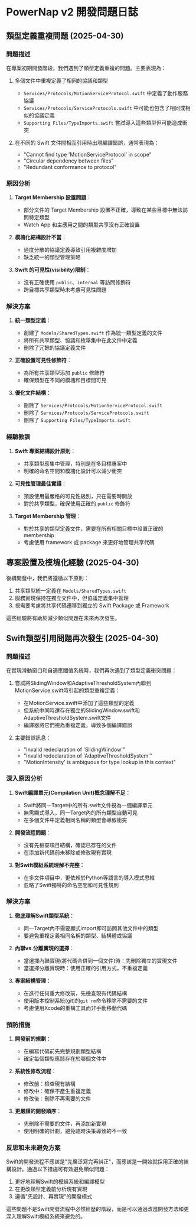 # PowerNap v2 開發問題日誌

## 類型定義重複問題 (2025-04-30)

### 問題描述
在專案初期開發階段，我們遇到了類型定義重複的問題。主要表現為：

1. 多個文件中重複定義了相同的協議和類型
   - `Services/Protocols/MotionServiceProtocol.swift` 中定義了動作服務協議
   - `Services/Protocols/ServiceProtocols.swift` 中可能也包含了相同或相似的協議定義
   - `Supporting Files/TypeImports.swift` 嘗試導入這些類型但可能造成衝突

2. 在不同的 Swift 文件間相互引用時出現編譯錯誤，通常表現為：
   - "Cannot find type 'MotionServiceProtocol' in scope"
   - "Circular dependency between files"
   - "Redundant conformance to protocol"

### 原因分析
1. **Target Membership 設置問題**：
   - 部分文件的 Target Membership 設置不正確，導致在某些目標中無法訪問特定類型
   - Watch App 和主應用之間的類型共享沒有正確設置

2. **模塊化結構設計不當**：
   - 過度分散的協議定義導致引用複雜度增加
   - 缺乏統一的類型管理策略

3. **Swift 的可見性(visibility)限制**：
   - 沒有正確使用 `public`、`internal` 等訪問修飾符
   - 跨目標共享類型時未考慮可見性問題

### 解決方案
1. **統一類型定義**：
   - 創建了 `Models/SharedTypes.swift` 作為統一類型定義的文件
   - 將所有共享類型、協議和枚舉集中在此文件中定義
   - 刪除了冗餘的協議定義文件

2. **正確設置可見性修飾符**：
   - 為所有共享類型添加 `public` 修飾符
   - 確保類型在不同的模塊和目標間可見

3. **優化文件結構**：
   - 刪除了 `Services/Protocols/MotionServiceProtocol.swift`
   - 刪除了 `Services/Protocols/ServiceProtocols.swift`
   - 刪除了 `Supporting Files/TypeImports.swift`

### 經驗教訓
1. **Swift 專案結構設計原則**：
   - 共享類型應集中管理，特別是在多目標專案中
   - 明確的命名空間和模塊化設計可以減少衝突

2. **可見性管理最佳實踐**：
   - 預設使用最嚴格的可見性級別，只在需要時開放
   - 對於共享類型，確保使用正確的 `public` 修飾符

3. **Target Membership 管理**：
   - 對於共享的類型定義文件，需要在所有相關目標中設置正確的 membership
   - 考慮使用 framework 或 package 來更好地管理共享代碼

## 專案設置及模塊化經驗 (2025-04-30)

後續開發中，我們將遵循以下原則：

1. 共享類型統一定義在 `Models/SharedTypes.swift`
2. 服務實現保持在獨立文件中，但協議定義集中管理
3. 視需要考慮將共享代碼遷移到獨立的 Swift Package 或 Framework

這些經驗將有助於減少類似問題在未來再次發生。

## Swift類型引用問題再次發生 (2025-04-30)

### 問題描述
在實現滑動窗口和自適應閾值系統時，我們再次遇到了類型定義衝突問題：

1. 嘗試將SlidingWindow和AdaptiveThresholdSystem內聯到MotionService.swift時引起的類型重複定義：
   - 在MotionService.swift中添加了這些類型的定義
   - 但系統中同時還存在獨立的SlidingWindow.swift和AdaptiveThresholdSystem.swift文件
   - 編譯器將它們視為重複定義，導致多個編譯錯誤

2. 主要錯誤訊息：
   - "Invalid redeclaration of 'SlidingWindow'"
   - "Invalid redeclaration of 'AdaptiveThresholdSystem'"
   - "MotionIntensity' is ambiguous for type lookup in this context"

### 深入原因分析
1. **Swift編譯單元(Compilation Unit)概念理解不足**：
   - Swift將同一Target中的所有.swift文件視為一個編譯單元
   - 無需顯式導入，同一Target內的所有類型自動可見
   - 在多個文件中定義相同名稱的類型會導致衝突

2. **開發流程問題**：
   - 沒有先檢查項目結構，確認已存在的文件
   - 在添加新代碼前未移除或修改現有實現

3. **對Swift模組系統理解不完整**：
   - 在多文件項目中，更依賴於Python等語言的導入模式思維
   - 忽略了Swift獨特的命名空間和可見性規則

### 解決方案
1. **徹底理解Swift類型系統**：
   - 同一Target內不需要顯式import即可訪問其他文件中的類型
   - 要避免重複定義相同名稱的類型、結構體或協議

2. **內聯vs.分離實現的選擇**：
   - 當選擇內聯實現(將代碼合併到一個文件)時：先刪除獨立的實現文件
   - 當選擇分離實現時：使用正確的引用方式，不重複定義

3. **專案結構管理**：
   - 在進行任何重大修改前，先檢查現有代碼結構
   - 使用版本控制系統(git)的`git rm`命令移除不需要的文件
   - 考慮使用Xcode的重構工具而非手動移動代碼

### 預防措施
1. **開發前的規劃**：
   - 在編寫代碼前先完整規劃類型結構
   - 確定每個類型應該存在於哪個文件中

2. **系統性修改流程**：
   - 修改前：檢查現有結構
   - 修改中：確保不產生重複定義
   - 修改後：刪除不再需要的文件

3. **更嚴謹的開發順序**：
   - 先刪除不需要的文件，再添加新實現
   - 使用明確的計劃，避免臨時決策導致的不一致

### 反思和未來避免方案
Swift的開發流程不應該是"先廣泛寫完再糾正"，而應該是一開始就採用正確的結構設計。通過以下措施可有效避免類似問題：

1. 更好地理解Swift的模組系統和編譯模型
2. 在更改類型定義前分析現有實現
3. 遵循"先設計、再實現"的開發模式

這些問題不是Swift開發流程中必然經歷的階段，而是可以通過改進開發方法和更深入理解Swift模組系統來避免的。 